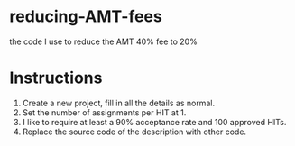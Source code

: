 # reducing-AMT-fees
the code I use to reduce the AMT 40% fee to 20%


# Instructions

1. Create a new project, fill in all the details as normal.
2. Set the number of assignments per HIT at 1.
3. I like to require at least a 90% acceptance rate and 100 approved HITs.
4. Replace the source code of the description with other code.
